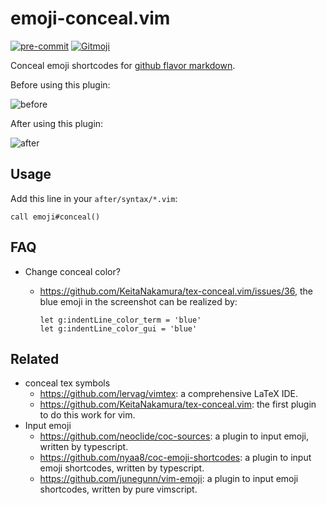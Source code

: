 # emoji-conceal.vim

[![pre-commit](https://img.shields.io/badge/pre--commit-enabled-brightgreen?logo=pre-commit&logoColor=white)](https://github.com/pre-commit/pre-commit)
[![Gitmoji](https://img.shields.io/badge/gitmoji-%20%F0%9F%98%9C%20%F0%9F%98%8D-FFDD67?style=flat-square)](https://gitmoji.dev)

Conceal emoji shortcodes for [github flavor markdown](https://github.com/ikatyang/emoji-cheat-sheet).

Before using this plugin:

![before](https://user-images.githubusercontent.com/32936898/179904456-9e437f3f-4ad0-429f-85f3-417f26a0b34b.png)

After using this plugin:

![after](https://user-images.githubusercontent.com/32936898/179904460-cc2a9f7e-f1e0-4257-a703-0d3d50174997.png)

## Usage

Add this line in your `after/syntax/*.vim`:

```vim
call emoji#conceal()
```

## FAQ

- Change conceal color?

  - <https://github.com/KeitaNakamura/tex-conceal.vim/issues/36>, the blue emoji
    in the screenshot can be realized by:

    ```vim
    let g:indentLine_color_term = 'blue'
    let g:indentLine_color_gui = 'blue'
    ```

## Related

- conceal tex symbols
  - <https://github.com/lervag/vimtex>: a comprehensive LaTeX IDE.
  - <https://github.com/KeitaNakamura/tex-conceal.vim>: the first plugin to do
    this work for vim.
- Input emoji
  - <https://github.com/neoclide/coc-sources>: a plugin to input emoji, written
    by typescript.
  - <https://github.com/nyaa8/coc-emoji-shortcodes>: a plugin to input emoji
    shortcodes, written by typescript.
  - <https://github.com/junegunn/vim-emoji>: a plugin to input emoji shortcodes,
    written by pure vimscript.

